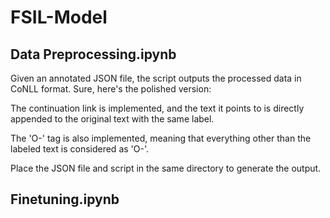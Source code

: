 # FSIL-Model

## Data Preprocessing.ipynb

Given an annotated JSON file, the script outputs the processed data in CoNLL format.
Sure, here's the polished version:

The continuation link is implemented, and the text it points to is directly appended to the original text with the same label. 

The 'O-' tag is also implemented, meaning that everything other than the labeled text is considered as 'O-'.

Place the JSON file and script in the same directory to generate the output.

## Finetuning.ipynb


